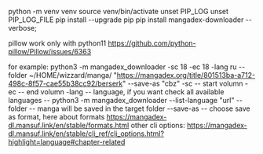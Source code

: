 python -m venv venv
source venv/bin/activate
unset PIP_LOG
unset PIP_LOG_FILE
pip install --upgrade pip
pip install mangadex-downloader --verbose;

pillow work only with python11
https://github.com/python-pillow/Pillow/issues/6363

for example:
python3 -m mangadex_downloader -sc 18 -ec 18 -lang ru --folder ~/HOME/wizzard/manga/ "https://mangadex.org/title/801513ba-a712-498c-8f57-cae55b38cc92/berserk" --save-as "cbz"
-sc -- start volumn
-ec -- end volumn
-lang -- language, if you want check all available languages -- python3 -m mangadex_downloader --list-language "url"
--folder -- manga will be saved in the target folder
--save-as -- choose save as format, here about formats https://mangadex-dl.mansuf.link/en/stable/formats.html
other cli options: https://mangadex-dl.mansuf.link/en/stable/cli_ref/cli_options.html?highlight=language#chapter-related
